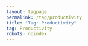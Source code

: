 ```yaml
---
layout: tagpage
permalink: /tag/productivity
title: "Tag: Productivity"
tag: Productivity
robots: noindex
---
```

